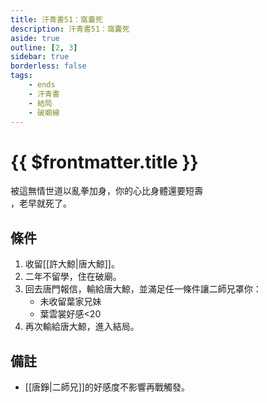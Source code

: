 ```yaml
---
title: 汗青書51：窩囊死
description: 汗青書51：窩囊死
aside: true
outline: [2, 3]
sidebar: true
borderless: false
tags:
    - ends
    - 汗青書
    - 結局
    - 破廟線
---
```


# {{ $frontmatter.title }}

<EndBackground no=51 title="窩囊死">
被這無情世道以亂拳加身，你的心比身體還要短壽<br>，老早就死了。
</EndBackground>

## 條件
1. 收留[[許大鯨|唐大鯨]]。
2. 二年不留學，住在破廟。
3. 回去唐門報信，輸給唐大鯨，並滿足任一條件讓二師兄罩你：
    + 未收留葉家兄妹
    + 葉雲裳好感<20
4. 再次輸給唐大鯨，進入結局。

## 備註

- [[唐錚|二師兄]]的好感度不影響再戰觸發。